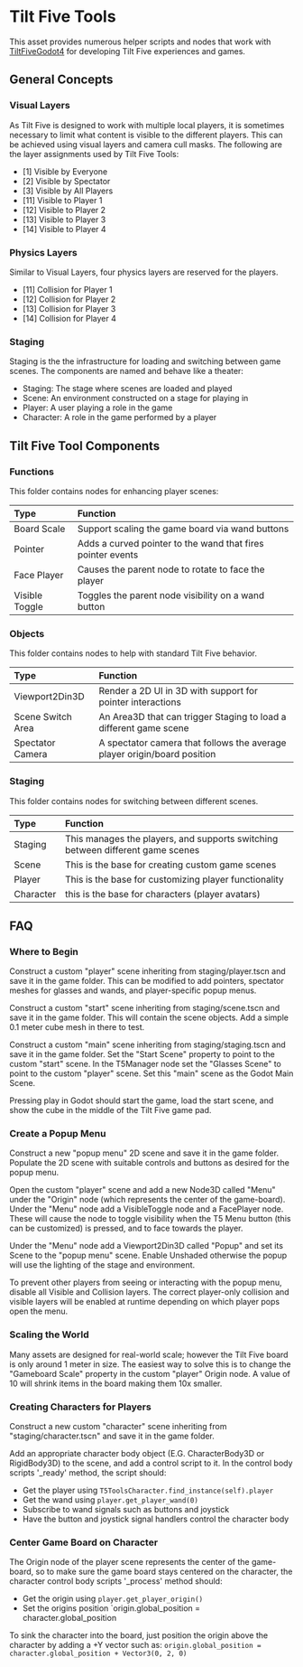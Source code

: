 # Tilt Five Tools

This asset provides numerous helper scripts and nodes that work with
[TiltFiveGodot4](https://github.com/GodotVR/TiltFiveGodot4) for developing
Tilt Five experiences and games.


## General Concepts

### Visual Layers

As Tilt Five is designed to work with multiple local players, it is sometimes
necessary to limit what content is visible to the different players. This can
be achieved using visual layers and camera cull masks. The following are the
layer assignments used by Tilt Five Tools:
* [1] Visible by Everyone
* [2] Visible by Spectator
* [3] Visible by All Players
* [11] Visible to Player 1
* [12] Visible to Player 2
* [13] Visible to Player 3
* [14] Visible to Player 4


### Physics Layers

Similar to Visual Layers, four physics layers are reserved for the players.

* [11] Collision for Player 1
* [12] Collision for Player 2
* [13] Collision for Player 3
* [14] Collision for Player 4


### Staging

Staging is the the infrastructure for loading and switching between game scenes.
The components are named and behave like a theater:
* Staging: The stage where scenes are loaded and played
* Scene: An environment constructed on a stage for playing in
* Player: A user playing a role in the game
* Character: A role in the game performed by a player


## Tilt Five Tool Components

### Functions

This folder contains nodes for enhancing player scenes:

| Type | Function |
| :--- | :----------- |
| Board Scale | Support scaling the game board via wand buttons |
| Pointer | Adds a curved pointer to the wand that fires pointer events |
| Face Player | Causes the parent node to rotate to face the player |
| Visible Toggle | Toggles the parent node visibility on a wand button |

### Objects

This folder contains nodes to help with standard Tilt Five behavior.

| Type | Function |
| :--- | :----------- |
| Viewport2Din3D | Render a 2D UI in 3D  with support for pointer interactions |
| Scene Switch Area | An Area3D that can trigger Staging to load a different game scene |
| Spectator Camera | A spectator camera that follows the average player origin/board position |


### Staging

This folder contains nodes for switching between different scenes.

| Type | Function |
| :--- | :----------- |
| Staging | This manages the players, and supports switching between different game scenes |
| Scene | This is the base for creating custom game scenes |
| Player | This is the base for customizing player functionality |
| Character | this is the base for characters (player avatars) |


## FAQ

### Where to Begin

Construct a custom "player" scene inheriting from staging/player.tscn and save it
in the game folder. This can be modified to add pointers, spectator meshes for
glasses and wands, and player-specific popup menus.

Construct a custom "start" scene inheriting from staging/scene.tscn and save it
in the game folder. This will contain the scene objects. Add a simple 0.1 meter
cube mesh in there to test.

Construct a custom "main" scene inheriting from staging/staging.tscn and save it
in the game folder. Set the "Start Scene" property to point to the custom "start"
scene. In the T5Manager node set the "Glasses Scene" to point to the custom
"player" scene. Set this "main" scene as the Godot Main Scene.

Pressing play in Godot should start the game, load the start scene, and show the
cube in the middle of the Tilt Five game pad.


### Create a Popup Menu

Construct a new "popup menu" 2D scene and save it in the game folder. Populate
the 2D scene with suitable controls and buttons as desired for the popup menu.

Open the custom "player" scene and add a new Node3D called "Menu" under the
"Origin" node (which represents the center of the game-board). Under the "Menu"
node add a VisibleToggle node and a FacePlayer node. These will cause the
node to toggle visibility when the T5 Menu button (this can be customized) is
pressed, and to face towards the player.

Under the "Menu" node add a Viewport2Din3D called "Popup" and set its Scene to
the "popup menu" scene. Enable Unshaded otherwise the popup will use the lighting
of the stage and environment.

To prevent other players from seeing or interacting with the popup menu, disable
all Visible and Collision layers. The correct player-only collision and visible
layers will be enabled at runtime depending on which player pops open the menu.


### Scaling the World

Many assets are designed for real-world scale; however the Tilt Five board is
only around 1 meter in size. The easiest way to solve this is to change the 
"Gameboard Scale" property in the custom "player" Origin node. A value of 10
will shrink items in the board making them 10x smaller.


### Creating Characters for Players

Construct a new custom "character" scene inheriting from "staging/character.tscn"
and save it in the game folder.

Add an appropriate character body object (E.G. CharacterBody3D or RigidBody3D)
to the scene, and add a control script to it. In the control body scripts 
'_ready' method, the script should:
* Get the player using `T5ToolsCharacter.find_instance(self).player`
* Get the wand using `player.get_player_wand(0)`
* Subscribe to wand signals such as buttons and joystick
* Have the button and joystick signal handlers control the character body


### Center Game Board on Character

The Origin node of the player scene represents the center of the game-board, so
to make sure the game board stays centered on the character, the character
control body scripts '_process' method should:
* Get the origin using `player.get_player_origin()`
* Set the origins position `origin.global_position = character.global_position

To sink the character into the board, just position the origin above the
character by adding a +Y vector such as:
	`origin.global_position = character.global_position + Vector3(0, 2, 0)`
